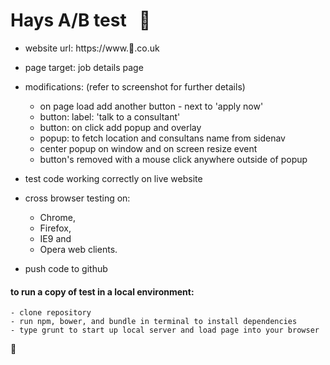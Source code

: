 # Hays A/B test  &nbsp; :hammer:
- website url: https://www.:anger:.co.uk
- page target: job details page
- modifications: (refer to screenshot for further details)

    - on page load add another button - next to 'apply now'
    - button: label: 'talk to a consultant'
    - button: on click add popup and overlay
    - popup: to fetch location and consultans name from sidenav
    - center popup on window and on screen resize event
    - button's removed with a mouse click anywhere outside of popup
    
- test code working correctly on live website
- cross browser testing on:
   * Chrome, 
   * Firefox, 
   * IE9 and 
   * Opera web clients.
   
- push code to github

#### to run a copy of test in a local environment:
    - clone repository
    - run npm, bower, and bundle in terminal to install dependencies
    - type grunt to start up local server and load page into your browser
    
:100:
